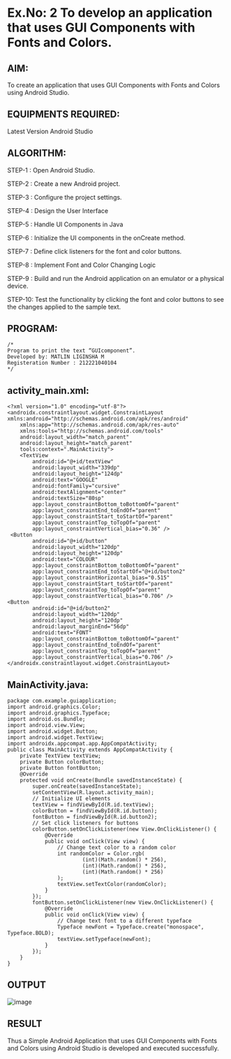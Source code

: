# Ex.No: 2 To develop an application that uses GUI Components with Fonts and Colors. 
## AIM:
To create an application that uses GUI Components with Fonts and Colors using Android Studio.
## EQUIPMENTS REQUIRED:
Latest Version Android Studio
## ALGORITHM:
STEP-1 : Open Android Studio.

STEP-2 : Create a new Android project.

STEP-3 : Configure the project settings.

STEP-4 : Design the User Interface

STEP-5 : Handle UI Components in Java

STEP-6 : Initialize the UI components in the onCreate method.

STEP-7 : Define click listeners for the font and color buttons.

STEP-8 : Implement Font and Color Changing Logic

STEP-9 : Build and run the Android application on an emulator or a physical device.

STEP-10: Test the functionality by clicking the font and color buttons to see the changes applied to the sample text.
## PROGRAM:
```
/*
Program to print the text “GUIcomponent”.
Developed by: MATLIN LIGINSHA M
Registeration Number : 212221040104
*/
```
## activity_main.xml:
```
<?xml version="1.0" encoding="utf-8"?> 
<androidx.constraintlayout.widget.ConstraintLayout 
xmlns:android="http://schemas.android.com/apk/res/android" 
    xmlns:app="http://schemas.android.com/apk/res-auto" 
    xmlns:tools="http://schemas.android.com/tools" 
    android:layout_width="match_parent" 
    android:layout_height="match_parent" 
    tools:context=".MainActivity">  
    <TextView 
        android:id="@+id/textView" 
        android:layout_width="339dp" 
        android:layout_height="124dp" 
        android:text="GOOGLE" 
        android:fontFamily="cursive" 
        android:textAlignment="center" 
        android:textSize="80sp" 
        app:layout_constraintBottom_toBottomOf="parent" 
        app:layout_constraintEnd_toEndOf="parent" 
        app:layout_constraintStart_toStartOf="parent" 
        app:layout_constraintTop_toTopOf="parent" 
        app:layout_constraintVertical_bias="0.36" />
 <Button 
        android:id="@+id/button" 
        android:layout_width="120dp" 
        android:layout_height="120dp" 
        android:text="COLOUR" 
        app:layout_constraintBottom_toBottomOf="parent" 
        app:layout_constraintEnd_toStartOf="@+id/button2" 
        app:layout_constraintHorizontal_bias="0.515" 
        app:layout_constraintStart_toStartOf="parent" 
        app:layout_constraintTop_toTopOf="parent" 
        app:layout_constraintVertical_bias="0.706" />
<Button 
        android:id="@+id/button2" 
        android:layout_width="120dp" 
        android:layout_height="120dp" 
        android:layout_marginEnd="56dp" 
        android:text="FONT" 
        app:layout_constraintBottom_toBottomOf="parent" 
        app:layout_constraintEnd_toEndOf="parent" 
        app:layout_constraintTop_toTopOf="parent" 
        app:layout_constraintVertical_bias="0.706" /> 
</androidx.constraintlayout.widget.ConstraintLayout>
```
## MainActivity.java:
```
package com.example.guiapplication;  
import android.graphics.Color; 
import android.graphics.Typeface; 
import android.os.Bundle; 
import android.view.View;                                                                                                                               
import android.widget.Button; 
import android.widget.TextView; 
import androidx.appcompat.app.AppCompatActivity; 
public class MainActivity extends AppCompatActivity {  
    private TextView textView; 
    private Button colorButton; 
    private Button fontButton;  
    @Override 
    protected void onCreate(Bundle savedInstanceState) { 
        super.onCreate(savedInstanceState); 
        setContentView(R.layout.activity_main);  
        // Initialize UI elements 
        textView = findViewById(R.id.textView); 
        colorButton = findViewById(R.id.button); 
        fontButton = findViewById(R.id.button2);  
        // Set click listeners for buttons 
        colorButton.setOnClickListener(new View.OnClickListener() { 
            @Override 
            public void onClick(View view) { 
                // Change text color to a random color 
                int randomColor = Color.rgb( 
                        (int)(Math.random() * 256), 
                        (int)(Math.random() * 256), 
                        (int)(Math.random() * 256) 
                );                         
                textView.setTextColor(randomColor); 
            } 
        });  
        fontButton.setOnClickListener(new View.OnClickListener() { 
            @Override 
            public void onClick(View view) { 
                // Change text font to a different typeface 
                Typeface newFont = Typeface.create("monospace", Typeface.BOLD); 
                textView.setTypeface(newFont); 
            } 
        }); 
    } 
} 
```
## OUTPUT
![image](https://github.com/MatlinLiginsha/Mobile-Application-Development/assets/143495913/65d77de6-1c15-45f2-944d-2d88b8503cb4)
## RESULT
Thus a Simple Android Application that uses GUI Components with Fonts and Colors using Android Studio is developed and executed successfully.



